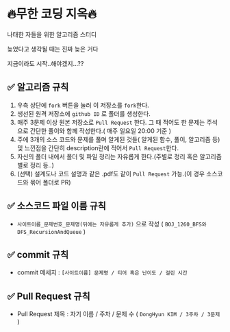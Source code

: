 # 🔥무한 코딩 지옥🔥
<p>나태한 자들을 위한 알고리즘 스터디</p>
<p>늦었다고 생각될 때는 진짜 늦은 거다</p>
<p>지금이라도 시작..해야겠지...??</p>

## ✅ 알고리즘 규칙
1. 우측 상단에 ```fork``` 버튼을 눌러 이 저장소를 ```fork```한다.
2. 생선된 원격 저장소에 ```github ID``` 로 폴더를 생성한다.
3. 매주 3문제 이상 원본 저장소로 ```Pull Request``` 한다. 그 때 적어도 한 문제는 주석으로 간단한 풀이와 함께 작성한다.( 매주 일요일 20:00 기준 )
4. 주에 3개의 소스 코드와 문제를 풀며 알게된 것들( 알게된 함수, 풀이, 알고리즘 등) 및 느낀점을 간단히 description란에 적어서 ```Pull Request```한다.
5. 자신의 폴더 내에서 폴더 및 파일 정리는 자유롭게 한다.(주별로 정리 혹은 알고리즘 별로 정리 등..)
6. (선택) 설계도나 코드 설명과 같은 .pdf도 같이 ```Pull Request``` 가능.(이 경우 소스코드와 묶어 폴더로 PR)

## ✅ 소스코드 파일 이름 규칙
* ```사이트이름_문제번호_문제명(뒤에는 자유롭게 추가)``` 으로 작성 ( ```BOJ_1260_BFS와DFS_RecursionAndQueue``` )

## ✅ commit 규칙
* commit 메세지 : ```[사이트이름] 문제명 / 티어 혹은 난이도 / 걸린 시간```

## ✅ Pull Request 규칙
* Pull Request 제목 : 자기 이름 / 주차 / 문제 수 ( ```DongHyun KIM / 3주차 / 3문제``` )
